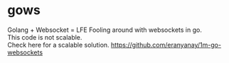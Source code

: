 # gows
Golang + Websocket = LFE
Fooling around with websockets in go.  
This code is not scalable.  
Check here for a scalable solution. https://github.com/eranyanay/1m-go-websockets
